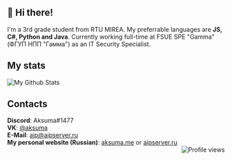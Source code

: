 ## 👋 Hi there!
I'm a 3rd grade student from RTU MIREA. My preferrable languages are **JS, C#, Python and Java**. Currently working full-time at FSUE SPE "Gamma" (ФГУП НПП "Гамма") as an IT Security Specialist.

## My stats
![My Github Stats](https://github-readme-stats.vercel.app/api?username=AipNooBest&show_icons=true&theme=dark&count_private=true&include_all_commits=true&title_color=45cc06&icon_color=45cc06)

## Contacts
**Discord**: Aksuma#1477\
**VK**: [@aksuma](https://vk.com/aksuma)\
**E-Mail**: [aip@aipserver.ru](mailto:aip@aipserver.ru)\
**My personal website (Russian)**: [aksuma.me](https://aksuma.me) or [aipserver.ru](https://aipserver.ru)\
<img align="right" alt="Profile views" src="https://komarev.com/ghpvc/?username=AipNooBest&style=flat" />
